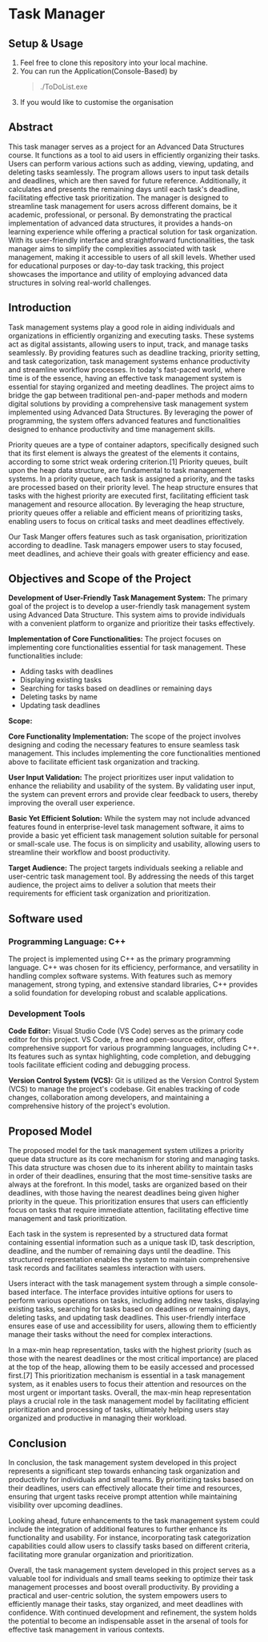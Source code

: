 # Task Manager
## Setup & Usage
1. Feel free to clone this repository into your local machine.
2. You can run the Application(Console-Based) by
    > ./ToDoList.exe
3. If you would like to customise the organisation 



## Abstract
This task manager serves as a project for an Advanced Data Structures course. It functions as a tool to aid users in efficiently organizing their tasks. Users can perform various actions such as adding, viewing, updating, and deleting tasks seamlessly. The program allows users to input task details and deadlines, which are then saved for future reference. Additionally, it calculates and presents the remaining days until each task's deadline, facilitating effective task prioritization. The manager is designed to streamline task management for users across different domains, be it academic, professional, or personal. By demonstrating the practical implementation of advanced data structures, it provides a hands-on learning experience while offering a practical solution for task organization. With its user-friendly interface and straightforward functionalities, the task manager aims to simplify the complexities associated with task management, making it accessible to users of all skill levels. Whether used for educational purposes or day-to-day task tracking, this project showcases the importance and utility of employing advanced data structures in solving real-world challenges.
## Introduction
Task management systems play a good role in aiding individuals and organizations in efficiently organizing and executing tasks. These systems act as digital assistants, allowing users to input, track, and manage tasks seamlessly. By providing features such as deadline tracking, priority setting, and task categorization, task management systems enhance productivity and streamline workflow processes. In today's fast-paced world, where time is of the essence, having an effective task management system is essential for staying organized and meeting deadlines. The project aims to bridge the gap between traditional pen-and-paper methods and modern digital solutions by providing a comprehensive task management system implemented using Advanced Data Structures. By leveraging the power of programming, the system offers advanced features and functionalities designed to enhance productivity and time management skills.

Priority queues are a type of container adaptors, specifically designed such that its first element is always the greatest of the elements it contains, according to some strict weak ordering criterion.[1] Priority queues, built upon the heap data structure, are fundamental to task management systems. In a priority queue, each task is assigned a priority, and the tasks are processed based on their priority level. The heap structure ensures that tasks with the highest priority are executed first, facilitating efficient task management and resource allocation. By leveraging the heap structure, priority queues offer a reliable and efficient means of prioritizing tasks, enabling users to focus on critical tasks and meet deadlines effectively.

Our Task Manger offers features such as task organisation, prioritization according to deadline. Task managers empower users to stay focused, meet deadlines, and achieve their goals with greater efficiency and ease.
## Objectives and Scope of the Project
**Development of User-Friendly Task Management System:** The primary goal of the project is to develop a user-friendly task management system using Advanced Data Structure. This system aims to provide individuals with a convenient platform to organize and prioritize their tasks effectively.

**Implementation of Core Functionalities:** The project focuses on implementing core functionalities essential for task management. These functionalities include:

- Adding tasks with deadlines
- Displaying existing tasks
- Searching for tasks based on deadlines or remaining days
- Deleting tasks by name
- Updating task deadlines

**Scope:**

**Core Functionality Implementation:** The scope of the project involves designing and coding the necessary features to ensure seamless task management. This includes implementing the core functionalities mentioned above to facilitate efficient task organization and tracking.

**User Input Validation:** The project prioritizes user input validation to enhance the reliability and usability of the system. By validating user input, the system can prevent errors and provide clear feedback to users, thereby improving the overall user experience.

**Basic Yet Efficient Solution:** While the system may not include advanced features found in enterprise-level task management software, it aims to provide a basic yet efficient task management solution suitable for personal or small-scale use. The focus is on simplicity and usability, allowing users to streamline their workflow and boost productivity.

**Target Audience:** The project targets individuals seeking a reliable and user-centric task management tool. By addressing the needs of this target audience, the project aims to deliver a solution that meets their requirements for efficient task organization and prioritization.
## Software used
### Programming Language: C++
The project is implemented using C++ as the primary programming language. C++ was chosen for its efficiency, performance, and versatility in handling complex software systems. With features such as memory management, strong typing, and extensive standard libraries, C++ provides a solid foundation for developing robust and scalable applications.
### Development Tools
**Code Editor:** Visual Studio Code (VS Code) serves as the primary code editor for this project. VS Code, a free and open-source editor, offers comprehensive support for various programming languages, including C++. Its features such as syntax highlighting, code completion, and debugging tools facilitate efficient coding and debugging process.

**Version Control System (VCS):** Git is utilized as the Version Control System (VCS) to manage the project's codebase. Git enables tracking of code changes, collaboration among developers, and maintaining a comprehensive history of the project's evolution.
## Proposed Model
The proposed model for the task management system utilizes a priority queue data structure as its core mechanism for storing and managing tasks. This data structure was chosen due to its inherent ability to maintain tasks in order of their deadlines, ensuring that the most time-sensitive tasks are always at the forefront. In this model, tasks are organized based on their deadlines, with those having the nearest deadlines being given higher priority in the queue. This prioritization ensures that users can efficiently focus on tasks that require immediate attention, facilitating effective time management and task prioritization.

Each task in the system is represented by a structured data format containing essential information such as a unique task ID, task description, deadline, and the number of remaining days until the deadline. This structured representation enables the system to maintain comprehensive task records and facilitates seamless interaction with users.

Users interact with the task management system through a simple console-based interface. The interface provides intuitive options for users to perform various operations on tasks, including adding new tasks, displaying existing tasks, searching for tasks based on deadlines or remaining days, deleting tasks, and updating task deadlines. This user-friendly interface ensures ease of use and accessibility for users, allowing them to efficiently manage their tasks without the need for complex interactions.

In a max-min heap representation, tasks with the highest priority (such as those with the nearest deadlines or the most critical importance) are placed at the top of the heap, allowing them to be easily accessed and processed first.[7] This prioritization mechanism is essential in a task management system, as it enables users to focus their attention and resources on the most urgent or important tasks. Overall, the max-min heap representation plays a crucial role in the task management model by facilitating efficient prioritization and processing of tasks, ultimately helping users stay organized and productive in managing their workload.
## Conclusion
In conclusion, the task management system developed in this project represents a significant step towards enhancing task organization and productivity for individuals and small teams. By prioritizing tasks based on their deadlines, users can effectively allocate their time and resources, ensuring that urgent tasks receive prompt attention while maintaining visibility over upcoming deadlines.

Looking ahead, future enhancements to the task management system could include the integration of additional features to further enhance its functionality and usability. For instance, incorporating task categorization capabilities could allow users to classify tasks based on different criteria, facilitating more granular organization and prioritization.

Overall, the task management system developed in this project serves as a valuable tool for individuals and small teams seeking to optimize their task management processes and boost overall productivity. By providing a practical and user-centric solution, the system empowers users to efficiently manage their tasks, stay organized, and meet deadlines with confidence. With continued development and refinement, the system holds the potential to become an indispensable asset in the arsenal of tools for effective task management in various contexts.
